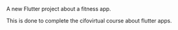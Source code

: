 A new Flutter project about a fitness app.

This is done to complete the cifovirtual course about flutter apps.
